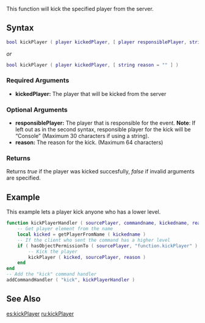 This function will kick the specified player from the server.

Syntax
------

``` lua
bool kickPlayer ( player kickedPlayer, [ player responsiblePlayer, string reason = "" ] )         
```

*or*

``` lua
bool kickPlayer ( player kickedPlayer, [ string reason = "" ] )
```

### Required Arguments

-   **kickedPlayer:** The player that will be kicked from the server

### Optional Arguments

-   **responsiblePlayer:** The player that is responsible for the event. **Note**: If left out as in the second syntax, responsible player for the kick will be “Console” (Maximum 30 characters if using a string).
-   **reason:** The reason for the kick. (Maximum 64 characters)

### Returns

Returns *true* if the player was kicked succesfully, *false* if invalid arguments are specified.

Example
-------

This example lets a player kick anyone who has a lower level.

``` lua
function kickPlayerHandler ( sourcePlayer, commandname, kickedname, reason )
    -- Get player element from the name
    local kicked = getPlayerFromName ( kickedname )
    -- If the client who sent the command has a higher level
    if ( hasObjectPermissionTo ( sourcePlayer, "function.kickPlayer" ) ) then
        -- Kick the player
        kickPlayer ( kicked, sourcePlayer, reason )
    end
end
-- Add the "kick" command handler
addCommandHandler ( "kick", kickPlayerHandler )
```

See Also
--------

[es:kickPlayer](/es:kickPlayer.md "wikilink") [ru:kickPlayer](/ru:kickPlayer.md "wikilink")
